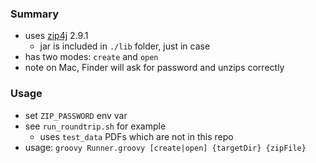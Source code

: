 
### Summary

* uses [zip4j](https://github.com/srikanth-lingala/zip4j) 2.9.1
    - jar is included in `./lib` folder, just in case
* has two modes: `create` and `open`
* note on Mac, Finder will ask for password and unzips correctly 

### Usage

* set `ZIP_PASSWORD` env var
* see `run_roundtrip.sh` for example  
    - uses `test_data` PDFs which are not in this repo 
* usage: `groovy Runner.groovy [create|open] {targetDir} {zipFile}`
